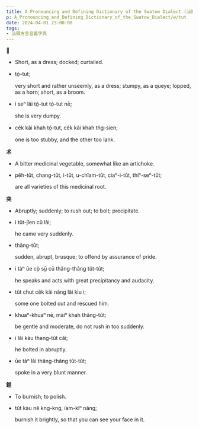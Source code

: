 ```yaml
---
title: A Pronouncing and Defining Dictionary of the Swatow Dialect (汕頭方言音義字典) / tut
p: A_Pronouncing_and_Defining_Dictionary_of_the_Swatow_Dialect/w/tut
date: 2024-04-01 23:00:00
tags: 
- 汕頭方言音義字典
---
```



**𥏘**
- Short, as a dress; docked; curtailed.

- tó̤-tut;

  very short and rather unseemly, as a dress; stumpy, as a queye; lopped, as a horn; short, as a broom.

- i seⁿ lâi tó̤-tut tó̤-tut nē;

  she is very dumpy.

- cêk kâi khah tó̤-tut, cêk kâi khah tn̂g-sien;

  one is too stubby, and the other too lank.

**术**
- A bitter medicinal vegetable, somewhat like an artichoke.

- pêh-tût, chang-tût, i-tût, u-chîam-tût, cìaⁿ-i-tût, thiⁿ-seⁿ-tût;

  are all varieties of this medicinal root.

**突**
- Abruptly; suddenly; to rush out; to bolt; precipitate.

- i tût-jîen cū lâi;

  he came very suddenly.

- thâng-tût;

  sudden, abrupt, brusque; to offend by assurance of pride.

- i tàⁿ ūe cò̤ sṳ̄ cū thâng-thâng tût-tût;

  he speaks and acts with great precipitancy and audacity.

- tût chut cêk kâi nâng lâi kìu i;

  some one bolted out and rescued him.

- khuaⁿ-khuaⁿ nē, màiⁿ khah thâng-tût;

  be gentle and moderate, do not rush in too suddenly.

- i lâi kàu thang-tût căi;

  he bolted in abruptly.

- ūe tàⁿ lâi thâng-thâng tût-tût;

  spoke in a very blunt manner.

**鋥**
- To burnish; to polish.

- tût kàu nĕ kng-kng, íam-kìⁿ nâng;

  burnish it brightly, so that you can see your face in it.